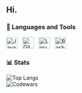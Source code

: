 Hi.
---

### 🧰 Languages and Tools

<img align="left" alt="Java" width="30px" style="padding-right:10px;" src="https://cdn.jsdelivr.net/gh/devicons/devicon/icons/java/java-original.svg"/>
<img align="left" alt="Git" width="30px" style="padding-right:10px;" src="https://cdn.jsdelivr.net/gh/devicons/devicon/icons/git/git-original.svg" />
<img align="left" alt="Linux" width="30px" style="padding-right:10px;" src="https://cdn.jsdelivr.net/gh/devicons/devicon/icons/linux/linux-original.svg" />
<img align="left" alt="Bash" width="30px" style="padding-right:10px;" src="https://cdn.jsdelivr.net/gh/devicons/devicon/icons/bash/bash-original.svg" />
<br />

#

### 📊 Stats

[comment]: <![JT GitHub stats](https://github-readme-stats.vercel.app/api?username=JT-808&show_icons=true&theme=gruvbox&layout=compact)>
![Top Langs](https://github-readme-stats.vercel.app/api/top-langs/?username=JT-808&size_weight=0.5&count_weight=0.5&&layout=compact&theme=gruvbox)  
![Codewars](https://www.codewars.com/users/JT-808/badges/small)

